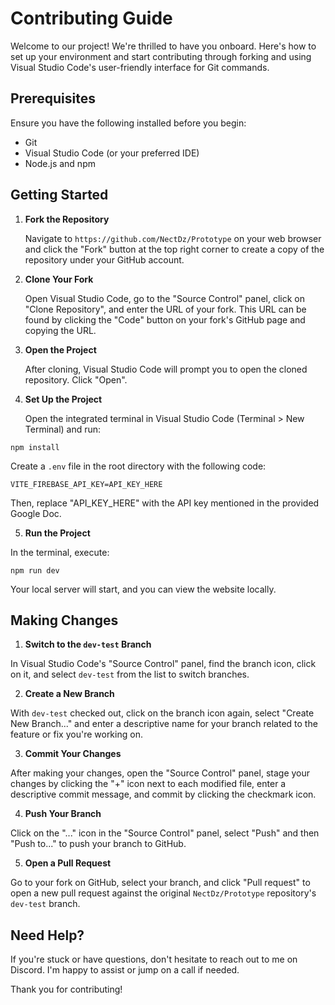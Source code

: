 # Contributing Guide

Welcome to our project! We're thrilled to have you onboard. Here's how to set up your environment and start contributing through forking and using Visual Studio Code's user-friendly interface for Git commands.

## Prerequisites

Ensure you have the following installed before you begin:

- Git
- Visual Studio Code (or your preferred IDE)
- Node.js and npm

## Getting Started

1. **Fork the Repository**

   Navigate to `https://github.com/NectDz/Prototype` on your web browser and click the "Fork" button at the top right corner to create a copy of the repository under your GitHub account.

2. **Clone Your Fork**

   Open Visual Studio Code, go to the "Source Control" panel, click on "Clone Repository", and enter the URL of your fork. This URL can be found by clicking the "Code" button on your fork's GitHub page and copying the URL.

3. **Open the Project**

   After cloning, Visual Studio Code will prompt you to open the cloned repository. Click "Open".

4. **Set Up the Project**

   Open the integrated terminal in Visual Studio Code (Terminal > New Terminal) and run:

```
npm install
```

Create a `.env` file in the root directory with the following code:

```
VITE_FIREBASE_API_KEY=API_KEY_HERE
```

Then, replace "API_KEY_HERE" with the API key mentioned in the provided Google Doc.

5. **Run the Project**

In the terminal, execute:

```
npm run dev
```

Your local server will start, and you can view the website locally.

## Making Changes

1. **Switch to the `dev-test` Branch**

In Visual Studio Code's "Source Control" panel, find the branch icon, click on it, and select `dev-test` from the list to switch branches.

2. **Create a New Branch**

With `dev-test` checked out, click on the branch icon again, select "Create New Branch..." and enter a descriptive name for your branch related to the feature or fix you're working on.

3. **Commit Your Changes**

After making your changes, open the "Source Control" panel, stage your changes by clicking the "+" icon next to each modified file, enter a descriptive commit message, and commit by clicking the checkmark icon.

4. **Push Your Branch**

Click on the "..." icon in the "Source Control" panel, select "Push" and then "Push to..." to push your branch to GitHub.

5. **Open a Pull Request**

Go to your fork on GitHub, select your branch, and click "Pull request" to open a new pull request against the original `NectDz/Prototype` repository's `dev-test` branch.

## Need Help?

If you're stuck or have questions, don't hesitate to reach out to me on Discord. I'm happy to assist or jump on a call if needed.

Thank you for contributing!
